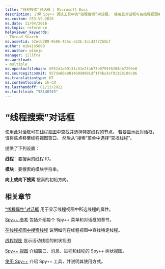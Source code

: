 ```yaml
---
title: “线程搜索”对话框 | Microsoft Docs
description: 了解 Spy++ 调试工具中的“线程搜索”对话框。 使用此对话框可在线程视图中查找并选择特定线程的节点。
ms.custom: SEO-VS-2020
ms.date: 11/04/2016
ms.topic: reference
helpviewer_keywords:
- Thread Search
ms.assetid: 52ecb289-9b86-455c-a52b-3dcd3f7255bf
author: mikejo5000
ms.author: mikejo
manager: jillfra
ms.workload:
- multiple
ms.openlocfilehash: 895241a99131c31e2fab73b9799f6203db7259e0
ms.sourcegitcommit: 957da60a881469d9001df1f4ba3ef01388109c86
ms.translationtype: HT
ms.contentlocale: zh-CN
ms.lasthandoff: 01/13/2021
ms.locfileid: "98148749"
---
```

# <a name="thread-search-dialog-box"></a>“线程搜索”对话框
使用此对话框可在[线程视图](../debugger/threads-view.md)中查找并选择特定线程的节点。 若要显示此对话框，请将焦点移至线程视图窗口。 然后从“搜索”菜单中选择“查找线程”。

 提供了下列设置：

 **线程**：要搜索的线程 ID。

 **模块**：要搜索的模块字符串。

 **向上或向下搜索** 搜索的初始方向。

## <a name="related-sections"></a>相关章节
 [“线程属性”对话框](../debugger/thread-properties-dialog-box.md) 用于显示线程视图中所选线程的属性。

 [Spy++ 参考](../debugger/spy-increment-reference.md) 包括介绍每个 Spy++ 菜单和对话框的章节。

 [在线程视图中搜索线程](../debugger/how-to-search-for-a-thread-in-threads-view.md) 说明如何在线程视图中查找特定线程。

 [线程视图](../debugger/threads-view.md) 显示活动线程的树状视图

 [Spy++ 视图](../debugger/spy-increment-views.md) 介绍窗口、消息、进程和线程的 Spy++ 树状视图。

 [使用 Spy++](../debugger/using-spy-increment.md) 介绍 Spy++ 工具，并说明其使用方式。
